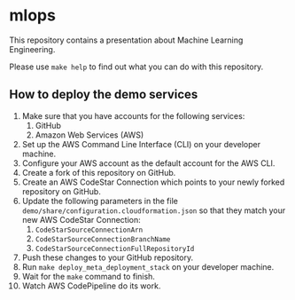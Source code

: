 # mlops

This repository contains a presentation about Machine Learning Engineering.

Please use `make help` to find out what you can do with this repository.

## How to deploy the demo services

1. Make sure that you have accounts for the following services:
    1. GitHub
    2. Amazon Web Services (AWS)
2. Set up the AWS Command Line Interface (CLI) on your developer machine.
3. Configure your AWS account as the default account for the AWS CLI.
4. Create a fork of this repository on GitHub.
5. Create an AWS CodeStar Connection which points to your newly forked repository on GitHub.
6. Update the following parameters in the file `demo/share/configuration.cloudformation.json`
   so that they match your new AWS CodeStar Connection:
    1. `CodeStarSourceConnectionArn`
    2. `CodeStarSourceConnectionBranchName`
    3. `CodeStarSourceConnectionFullRepositoryId`
8. Push these changes to your GitHub repository.
9. Run `make deploy_meta_deployment_stack` on your developer machine.
10. Wait for the `make` command to finish.
11. Watch AWS CodePipeline do its work.
